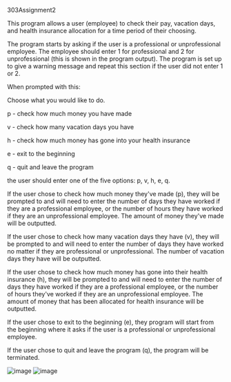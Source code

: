 303Assignment2

This program allows a user (employee) to check their pay, vacation days, and health insurance allocation for a time period of their choosing. 

The program starts by asking if the user is a professional or unprofessional employee.
The employee should enter 1 for professional and 2 for unprofessional (this is shown in the program output).
The program is set up to give a warning message and repeat this section if the user did not enter 1 or 2.

When prompted with this:

Choose what you would like to do.

p - check how much money you have made

v - check how many vacation days you have

h - check how much money has gone into your health insurance

e - exit to the beginning

q - quit and leave the program

the user should enter one of the five options: p, v, h, e, q.

If the user chose to check how much money they've made (p), they will be prompted to and will need to enter the number of days they have worked 
if they are a professional employee, or the number of hours they have worked if they are an unprofessional employee. The amount of money they've
made will be outputted.

If the user chose to check how many vacation days they have (v), they will be prompted to and will need to enter the number of days
they have worked no matter if they are professional or unprofessional. The number of vacation days they have will be outputted.

If the user chose to check how much money has gone into their health insurance (h), they will be prompted to and will need to enter the number
of days they have worked if they are a professional employee, or the number of hours they've worked if they are an unprofessional employee.
The amount of money that has been allocated for health insurance will be outputted.

If the user chose to exit to the beginning (e), they program will start from the beginning where it asks if the user is a professional
or unprofessional employee.

If the user chose to quit and leave the program (q), the program will be terminated.

![image](https://user-images.githubusercontent.com/91101715/196563544-334a7b59-85a1-4c14-944f-f81f0588316b.png)
![image](https://user-images.githubusercontent.com/91101715/196563660-2fa038d7-cb1a-490d-954a-8b637111c1bf.png)
